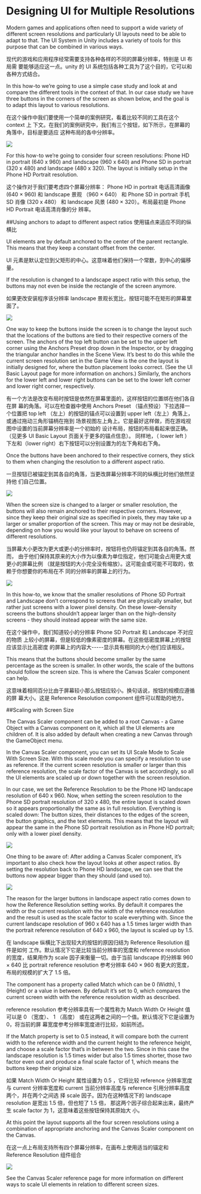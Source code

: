 # Designing UI for Multiple Resolutions

Modern games and applications often need to support a wide variety of different screen resolutions and particularly UI layouts need to be able to adapt to that. The UI System in Unity includes a variety of tools for this purpose that can be combined in various ways.

现代的游戏和应用程序经常需要支持各种各样的不同的屏幕分辨率，特别是 UI 布局需 要能够适应这一点。unity 的 UI 系统包括各种工具为了这个目的，它可以和各种方式结合。

In this how-to we’re going to use a simple case study and look at and compare the different tools in the context of that. In our case study we have three buttons in the corners of the screen as shown below, and the goal is to adapt this layout to various resolutions.

在这个操作中我们要使用一个简单的案例研究，看着比较不同的工具在这个 context 上 下文。在我们的案例研究中，我们有三个按钮，如下所示，在屏幕的角落中，目标是要适应 这种布局的各中分辨率。 

![](Main/UI_MultiResBase.png)

For this how-to we’re going to consider four screen resolutions: Phone HD in portrait (640 x 960) and landscape (960 x 640) and Phone SD in portrait (320 x 480) and landscape (480 x 320). The layout is initially setup in the Phone HD Portrait resolution.

这个操作对于我们要考虑四个屏幕分辨率： Phone HD in portrait 电话高清画像 (640 × 960) 和 landscape 景观 （960 × 640） 和 Phone SD in portrait 手机 SD 肖像 (320 x 480） 和 landscape 风景 (480 × 320）。布局最初是 Phone HD Portrait 电话高清肖像的分 辨率。 

##Using anchors to adapt to different aspect ratios 使用锚点来适应不同的纵横比

UI elements are by default anchored to the center of the parent rectangle. This means that they keep a constant offset from the center.

UI 元素是默认定位到父矩形的中心。这意味着他们保持一个常数，到中心的偏移量。  

If the resolution is changed to a landscape aspect ratio with this setup, the buttons may not even be inside the rectangle of the screen anymore.

如果更改安装程序该分辨率 landscape 景观长宽比，按钮可能不在矩形的屏幕里面了。

![](Main/UI_MultiResCenter.png)

One way to keep the buttons inside the screen is to change the layout such that the locations of the buttons are tied to their respective corners of the screen. The anchors of the top left button can be set to the upper left corner using the Anchors Preset drop down in the Inspector, or by dragging the triangular anchor handles in the Scene View. It’s best to do this while the current screen resolution set in the Game View is the one the layout is initially designed for, where the button placement looks correct. (See the UI Basic Layout page for more information on anchors.) Similarly, the anchors for the lower left and lower right buttons can be set to the lower left corner and lower right corner, respectively.

有一个方法是改变布局时按钮是依然在屏幕里面的，这样按钮的位置绑在他们各自在屏 幕的角落。可以在检查器中使用 Anchors Preset （锚点预设）下拉选择一个位置把 top left （左上）的按钮的锚点可以设置到 upper left（左上）角落上，或通过拖动三角形锚柄在拖到 场景视图左上角上。它是最好这样做，而在游戏视图中设置的当前屏幕分辨率是一个初始的 设计布局，按钮的布局看起来很正确。（见更多 UI Basic Layout 页面关于更多的锚点信息）。 同样地，（ lower left ）下左和（lower right）右下按钮可以分别设置为的左下角和右下角。

Once the buttons have been anchored to their respective corners, they stick to them when changing the resolution to a different aspect ratio.

一旦按钮已被锚定到其各自的角落，当更改屏幕分辨率不同的纵横比时他们依然坚持他 们自己位置。 

![](Main/UI_MultiResCorners.png)

When the screen size is changed to a larger or smaller resolution, the buttons will also remain anchored to their respective corners. However, since they keep their original size as specified in pixels, they may take up a larger or smaller proportion of the screen. This may or may not be desirable, depending on how you would like your layout to behave on screens of different resolutions.

当屏幕大小更改为更大或更小的分辨率时，按钮将也仍将锚定到其各自的角落。然而， 由于他们保持其原来的大小作为以像素为单位指定，他们可能会占用更大或更小的屏幕比例 （就是按钮的大小完全没有缩放）。这可能会或可能不可取的，依赖于你想要你的布局在不 同的分辨率的屏幕上的行为。 

![](Main/UI_MultiResSizeChange.png)

In this how-to, we know that the smaller resolutions of Phone SD Portrait and Landscape don’t correspond to screens that are physically smaller, but rather just screens with a lower pixel density. On these lower-density screens the buttons shouldn’t appear larger than on the high-density screens - they should instead appear with the same size.

在这个操作中，我们知道较小的分辨率 Phone SD Portrait 和 Landscape 不对应的物质 上较小的屏幕，但是较低的像素密度的屏幕。在这些低密度屏幕上的按钮应该显示比高密度 的屏幕上的内容大-----显示具有相同的大小他们应该相反。

This means that the buttons should become smaller by the same percentage as the screen is smaller. In other words, the scale of the buttons should follow the screen size. This is where the Canvas Scaler component can help.

这意味着相同百分比由于屏幕较小那么按钮应较小。换句话说，按钮的规模应遵循的屏 幕大小。这是 Reference Resolution component 组件可以帮助的地方。 

##Scaling with Screen Size

The Canvas Scaler component can be added to a root Canvas - a Game Object with a Canvas component on it, which all the UI elements are children of. It is also added by default when creating a new Canvas through the GameObject menu.

In the Canvas Scaler component, you can set its UI Scale Mode to Scale With Screen Size. With this scale mode you can specify a resolution to use as reference. If the current screen resolution is smaller or larger than this reference resolution, the scale factor of the Canvas is set accordingly, so all the UI elements are scaled up or down together with the screen resolution.

In our case, we set the Reference Resolution to be the Phone HD landscape resolution of 640 x 960. Now, when setting the screen resolution to the Phone SD portrait resolution of 320 x 480, the entire layout is scaled down so it appears proportionally the same as in full resolution. Everything is scaled down: The button sizes, their distances to the edges of the screen, the button graphics, and the text elements. This means that the layout will appear the same in the Phone SD portrait resolution as in Phone HD portrait; only with a lower pixel density.

![](Main/UI_MultiResReferenceResolution.png)

One thing to be aware of: After adding a Canvas Scaler component, it’s important to also check how the layout looks at other aspect ratios. By setting the resolution back to Phone HD landscape, we can see that the buttons now appear bigger than they should (and used to).

![](Main/UI_MultiResLandscapeWrongScaling.png)

The reason for the larger buttons in landscape aspect ratio comes down to how the Reference Resolution setting works. By default it compares the width or the current resolution with the width of the reference resolution and the result is used as the scale factor to scale everything with. Since the current landscape resolution of 960 x 640 has a 1.5 times larger width than the portrait reference resolution of 640 x 960, the layout is scaled up by 1.5.

在 landscape 纵横比下出现较大的按钮的原因归结为 Reference Resolution 组件是如何 工作。默认情况下它是比较当前分辨率的宽度和 reference resolution 的宽度，结果用作为 scale 因子来衡量一切。由于当前 landscape 的分辨率 960 × 640 比 portrait reference resolution 参考分辨率 640 × 960 有更大的宽度，布局的规模的扩大了 1.5 倍。

The component has a property called Match which can be 0 (Width), 1 (Height) or a value in between. By default it’s set to 0, which compares the current screen width with the reference resolution width as described.

reference resolution 参考分辨率具有一个属性称为 Match Width Or Height 值可以是 0 （宽度）、 1 （高度） 或在这两者之间的一个值。默认情况下它是设置为 0，将当前的屏 幕宽度参考分辨率宽度进行比较，如前所述。 

If the Match property is set to 0.5 instead, it will compare both the current width to the reference width and the current height to the reference height, and choose a scale factor that’s in between the two. Since in this case the landscape resolution is 1.5 times wider but also 1.5 times shorter, those two factor even out and produce a final scale factor of 1, which means the buttons keep their original size.

如果 Match Width Or Height 属性设置为 0.5 ，它将比较 reference 分辨率宽度与 current 分辨率宽度和 current 当前分辨率高度与 reference 引用分辨率高度两个，并在两个之间选 择 scale 因子。因为在这种情况下的 landscape resolution 是宽出 1.5 倍，但也短了 1.5 倍， 那这两个因子综合起来出来，最终产生 scale factor 为 1，这意味着这些按钮保持其原始大 小。 

At this point the layout supports all the four screen resolutions using a combination of appropriate anchoring and the Canvas Scaler component on the Canvas.

在这一点上布局支持所有四个屏幕分辨率，在画布上使用适当的锚定和 Reference Resolution 组件组合

![](Main/UI_MultiResAllResolutions.png)

See the Canvas Scaler reference page for more information on different ways to scale UI elements in relation to different screen sizes.